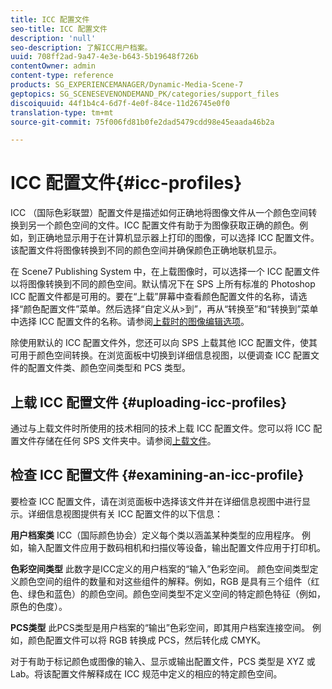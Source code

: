 ```yaml
---
title: ICC 配置文件
seo-title: ICC 配置文件
description: 'null'
seo-description: 了解ICC用户档案。
uuid: 708ff2ad-9a47-4e3e-b643-5b19648f726b
contentOwner: admin
content-type: reference
products: SG_EXPERIENCEMANAGER/Dynamic-Media-Scene-7
geptopics: SG_SCENESEVENONDEMAND_PK/categories/support_files
discoiquuid: 44f1b4c4-6d7f-4e0f-84ce-11d26745e0f0
translation-type: tm+mt
source-git-commit: 75f006fd81b0fe2dad5479cdd98e45eaada46b2a

---
```



# ICC 配置文件{#icc-profiles}

ICC （国际色彩联盟）配置文件是描述如何正确地将图像文件从一个颜色空间转换到另一个颜色空间的文件。ICC 配置文件有助于为图像获取正确的颜色。例如，到正确地显示用于在计算机显示器上打印的图像，可以选择 ICC 配置文件。该配置文件将图像转换到不同的颜色空间并确保颜色正确地联机显示。

在 Scene7 Publishing System 中，在上载图像时，可以选择一个 ICC 配置文件以将图像转换到不同的颜色空间。默认情况下在 SPS 上所有标准的 Photoshop ICC 配置文件都是可用的。要在“上载”屏幕中查看颜色配置文件的名称，请选择“颜色配置文件”菜单。然后选择“自定义从>到”，再从“转换至”和“转换到”菜单中选择 ICC 配置文件的名称。请参阅[上载时的图像编辑选项](image-editing-options-upload.md#image-editing-options-at-upload)。

除使用默认的 ICC 配置文件外，您还可以向 SPS 上载其他 ICC 配置文件，使其可用于颜色空间转换。在浏览面板中切换到详细信息视图，以便调查 ICC 配置文件的配置文件类、颜色空间类型和 PCS 类型。

## 上载 ICC 配置文件 {#uploading-icc-profiles}

通过与上载文件时所使用的技术相同的技术上载 ICC 配置文件。您可以将 ICC 配置文件存储在任何 SPS 文件夹中。请参阅[上载文件](uploading-files.md#uploading_your_files)。

## 检查 ICC 配置文件 {#examining-an-icc-profile}

要检查 ICC 配置文件，请在浏览面板中选择该文件并在详细信息视图中进行显示。详细信息视图提供有关 ICC 配置文件的以下信息：

**用户档案类** ICC（国际颜色协会）定义每个类以涵盖某种类型的应用程序。 例如，输入配置文件应用于数码相机和扫描仪等设备，输出配置文件应用于打印机。

**色彩空间类型** 此数字是ICC定义的用户档案的“输入”色彩空间。 颜色空间类型定义颜色空间的组件的数量和对这些组件的解释。例如，RGB 是具有三个组件（红色、绿色和蓝色）的颜色空间。颜色空间类型不定义空间的特定颜色特征（例如，原色的色度）。

**PCS类型** 此PCS类型是用户档案的“输出”色彩空间，即其用户档案连接空间。 例如，颜色配置文件可以将 RGB 转换成 PCS，然后转化成 CMYK。

对于有助于标记颜色或图像的输入、显示或输出配置文件，PCS 类型是 XYZ 或 Lab。将该配置文件解释成在 ICC 规范中定义的相应的特定颜色空间。
